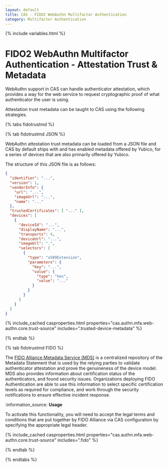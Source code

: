 ```yaml
---
layout: default
title: CAS - FIDO2 WebAuthn Multifactor Authentication
category: Multifactor Authentication
---
```


{% include variables.html %}

# FIDO2 WebAuthn Multifactor Authentication - Attestation Trust & Metadata

WebAuthn support in CAS can handle authenticator attestation, which provides a way for the 
web service to request cryptographic proof of what authenticator the user is using.

Attestation trust metadata can be taught to CAS using the following strategies.

{% tabs fidotrustmd %}

{% tab fidotrustmd JSON %}
           
WebAuthn attestation trust metadata can be loaded from a JSON file and CAS by default ships with 
and has enabled metadata offered by Yubico, for a series of devices that are also primarily offered by Yubico. 

The structure of this JSON file is as follows:

```json
{
  "identifier": "...",
  "version": 1,
  "vendorInfo": {
    "url": "...",
    "imageUrl": "...",
    "name": "..."
  },
  "trustedCertificates": [ "..." ],
  "devices": [
    {
      "deviceId": "...",
      "displayName": "...",
      "transports": 4,
      "deviceUrl": "...",
      "imageUrl": ".",
      "selectors": [
        {
          "type": "x509Extension",
          "parameters": {
            "key": "...",
            "value": {
              "type": "hex",
              "value": "..."
            }
          }
        }
      ]
    }
  ]
}
```

{% include_cached casproperties.html properties="cas.authn.mfa.web-authn.core.trust-source" includes=".trusted-device-metadata" %}

{% endtab %}

{% tab fidotrustmd FIDO %}

The [FIDO Alliance Metadata Service (MDS)](https://fidoalliance.org/metadata/) is a centralized repository of the Metadata Statement that is used by the 
relying parties to validate authenticator attestation and prove the genuineness of the device model. MDS also provides 
information about certification status of the authenticators, and found security issues. Organizations deploying FIDO 
Authentication are able to use this information to select specific certification levels as required for compliance, and 
work through the security notifications to ensure effective incident response.

<div class="alert alert-info">:information_source: <strong>Usage</strong><p>
To activate this functionality, you will need to accept the legal terms and conditions that are put together by FIDO Alliance
via CAS configuration by specifying the appropriate legal header.</p></div>

{% include_cached casproperties.html properties="cas.authn.mfa.web-authn.core.trust-source" includes=".fido" %}

{% endtab %}

{% endtabs %}
